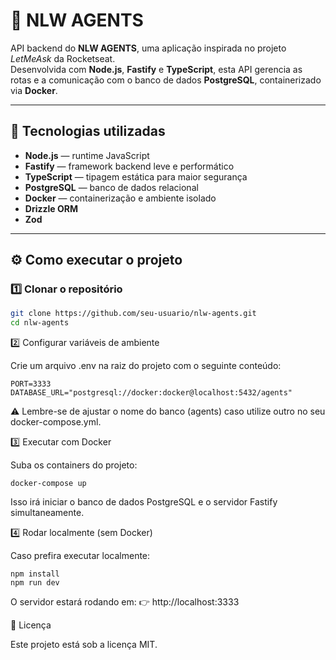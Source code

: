 # 🧠 NLW AGENTS

API backend do **NLW AGENTS**, uma aplicação inspirada no projeto *LetMeAsk* da Rocketseat.  
Desenvolvida com **Node.js**, **Fastify** e **TypeScript**, esta API gerencia as rotas e a comunicação com o banco de dados **PostgreSQL**, containerizado via **Docker**.

---

## 🚀 Tecnologias utilizadas

- **Node.js** — runtime JavaScript
- **Fastify** — framework backend leve e performático
- **TypeScript** — tipagem estática para maior segurança
- **PostgreSQL** — banco de dados relacional
- **Docker** — containerização e ambiente isolado
- **Drizzle ORM** 
- **Zod** 

---

## ⚙️ Como executar o projeto

### 1️⃣ Clonar o repositório

```bash
git clone https://github.com/seu-usuario/nlw-agents.git
cd nlw-agents
```

2️⃣ Configurar variáveis de ambiente

Crie um arquivo .env na raiz do projeto com o seguinte conteúdo:

```
PORT=3333
DATABASE_URL="postgresql://docker:docker@localhost:5432/agents"
```


⚠️ Lembre-se de ajustar o nome do banco (agents) caso utilize outro no seu docker-compose.yml.

3️⃣ Executar com Docker

Suba os containers do projeto:

```
docker-compose up
```

Isso irá iniciar o banco de dados PostgreSQL e o servidor Fastify simultaneamente.

4️⃣ Rodar localmente (sem Docker)

Caso prefira executar localmente:

```
npm install
npm run dev
```

O servidor estará rodando em:
👉 http://localhost:3333

📄 Licença

Este projeto está sob a licença MIT.
